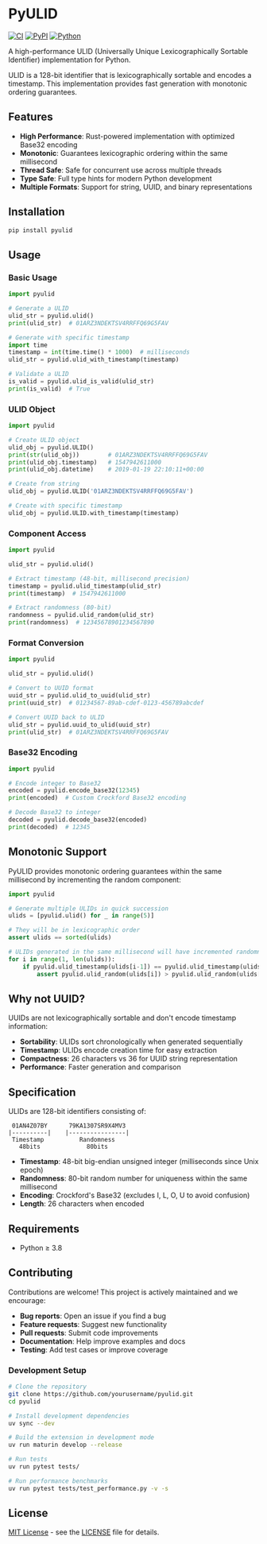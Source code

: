 # PyULID

[![CI](https://github.com/yourusername/pyulid/workflows/CI/badge.svg)](https://github.com/yourusername/pyulid/actions)
[![PyPI](https://img.shields.io/pypi/v/pyulid.svg)](https://pypi.org/project/pyulid/)
[![Python](https://img.shields.io/pypi/pyversions/pyulid.svg)](https://pypi.org/project/pyulid/)

A high-performance ULID (Universally Unique Lexicographically Sortable Identifier) implementation for Python.

ULID is a 128-bit identifier that is lexicographically sortable and encodes a timestamp. This implementation provides fast generation with monotonic ordering guarantees.

## Features

- **High Performance**: Rust-powered implementation with optimized Base32 encoding
- **Monotonic**: Guarantees lexicographic ordering within the same millisecond
- **Thread Safe**: Safe for concurrent use across multiple threads
- **Type Safe**: Full type hints for modern Python development
- **Multiple Formats**: Support for string, UUID, and binary representations

## Installation

```bash
pip install pyulid
```

## Usage

### Basic Usage

```python
import pyulid

# Generate a ULID
ulid_str = pyulid.ulid()
print(ulid_str)  # 01ARZ3NDEKTSV4RRFFQ69G5FAV

# Generate with specific timestamp
import time
timestamp = int(time.time() * 1000)  # milliseconds
ulid_str = pyulid.ulid_with_timestamp(timestamp)

# Validate a ULID
is_valid = pyulid.ulid_is_valid(ulid_str)
print(is_valid)  # True
```

### ULID Object

```python
import pyulid

# Create ULID object
ulid_obj = pyulid.ULID()
print(str(ulid_obj))        # 01ARZ3NDEKTSV4RRFFQ69G5FAV
print(ulid_obj.timestamp)   # 1547942611000
print(ulid_obj.datetime)    # 2019-01-19 22:10:11+00:00

# Create from string
ulid_obj = pyulid.ULID('01ARZ3NDEKTSV4RRFFQ69G5FAV')

# Create with specific timestamp
ulid_obj = pyulid.ULID.with_timestamp(timestamp)
```

### Component Access

```python
import pyulid

ulid_str = pyulid.ulid()

# Extract timestamp (48-bit, millisecond precision)
timestamp = pyulid.ulid_timestamp(ulid_str)
print(timestamp)  # 1547942611000

# Extract randomness (80-bit)
randomness = pyulid.ulid_random(ulid_str)
print(randomness)  # 12345678901234567890
```

### Format Conversion

```python
import pyulid

ulid_str = pyulid.ulid()

# Convert to UUID format
uuid_str = pyulid.ulid_to_uuid(ulid_str)
print(uuid_str)  # 01234567-89ab-cdef-0123-456789abcdef

# Convert UUID back to ULID
ulid_str = pyulid.uuid_to_ulid(uuid_str)
print(ulid_str)  # 01ARZ3NDEKTSV4RRFFQ69G5FAV
```

### Base32 Encoding

```python
import pyulid

# Encode integer to Base32
encoded = pyulid.encode_base32(12345)
print(encoded)  # Custom Crockford Base32 encoding

# Decode Base32 to integer
decoded = pyulid.decode_base32(encoded)
print(decoded)  # 12345
```

## Monotonic Support

PyULID provides monotonic ordering guarantees within the same millisecond by incrementing the random component:

```python
import pyulid

# Generate multiple ULIDs in quick succession
ulids = [pyulid.ulid() for _ in range(5)]

# They will be in lexicographic order
assert ulids == sorted(ulids)

# ULIDs generated in the same millisecond will have incremented randomness
for i in range(1, len(ulids)):
    if pyulid.ulid_timestamp(ulids[i-1]) == pyulid.ulid_timestamp(ulids[i]):
        assert pyulid.ulid_random(ulids[i]) > pyulid.ulid_random(ulids[i-1])
```

## Why not UUID?

UUIDs are not lexicographically sortable and don't encode timestamp information:

- **Sortability**: ULIDs sort chronologically when generated sequentially
- **Timestamp**: ULIDs encode creation time for easy extraction
- **Compactness**: 26 characters vs 36 for UUID string representation
- **Performance**: Faster generation and comparison

## Specification

ULIDs are 128-bit identifiers consisting of:

```
 01AN4Z07BY      79KA1307SR9X4MV3
|----------|    |----------------|
 Timestamp          Randomness
   48bits             80bits
```

- **Timestamp**: 48-bit big-endian unsigned integer (milliseconds since Unix epoch)
- **Randomness**: 80-bit random number for uniqueness within the same millisecond
- **Encoding**: Crockford's Base32 (excludes I, L, O, U to avoid confusion)
- **Length**: 26 characters when encoded

## Requirements

- Python ≥ 3.8

## Contributing

Contributions are welcome! This project is actively maintained and we encourage:

- **Bug reports**: Open an issue if you find a bug
- **Feature requests**: Suggest new functionality 
- **Pull requests**: Submit code improvements
- **Documentation**: Help improve examples and docs
- **Testing**: Add test cases or improve coverage

### Development Setup

```bash
# Clone the repository
git clone https://github.com/yourusername/pyulid.git
cd pyulid

# Install development dependencies
uv sync --dev

# Build the extension in development mode
uv run maturin develop --release

# Run tests
uv run pytest tests/

# Run performance benchmarks
uv run pytest tests/test_performance.py -v -s
```

## License

[MIT License](LICENSE) - see the [LICENSE](LICENSE) file for details.
